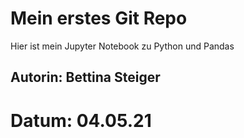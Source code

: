# Mein erstes Git Repo

Hier ist mein Jupyter Notebook zu Python und Pandas

## Autorin: Bettina Steiger

# Datum: 04.05.21


